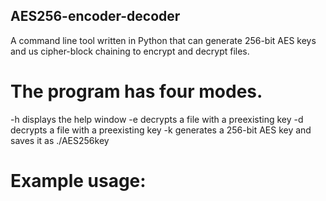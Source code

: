 ## AES256-encoder-decoder
A command line tool written in Python that can generate 256-bit AES keys and us cipher-block chaining to encrypt and decrypt files.

# The program has four modes.
-h    displays the help window
-e    decrypts a file with a preexisting key
-d    decrypts a file with a preexisting key
-k    generates a 256-bit AES key and saves it as ./AES256key

# Example usage:

